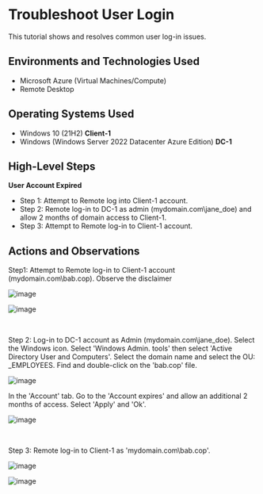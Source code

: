 
<h1>Troubleshoot User Login</h1>
This tutorial shows and resolves common user log-in issues. 

<h2>Environments and Technologies Used</h2>

- Microsoft Azure (Virtual Machines/Compute)
- Remote Desktop

<h2>Operating Systems Used </h2>

- Windows 10 (21H2) **Client-1**
- Windows (Windows Server 2022 Datacenter Azure Edition) **DC-1**

<h2>High-Level Steps</h2>

**User Account Expired**
- Step 1: Attempt to Remote log into Client-1 account. 
- Step 2: Remote log-in to DC-1 as admin (mydomain.com\jane_doe) and allow 2 months of domain access to Client-1.
- Step 3: Attempt to Remote log-in to Client-1 account.


<h2>Actions and Observations</h2>

Step1: Attempt to Remote log-in to Client-1 account (mydomain.com\bab.cop). Observe the disclaimer
<p>
  
![image](https://github.com/user-attachments/assets/62d1e802-305a-4683-b9de-391d98d1631c)
</p>

![image](https://github.com/user-attachments/assets/3ab6ffdb-5617-424a-8917-9180bb5293c6)

<br />

<p>
Step 2: Log-in to DC-1 account as Admin (mydomain.com\jane_doe). Select the Windows icon. Select 'Windows Admin. tools' then select 'Active Directory User and Computers'. 
Select the domain name and select the OU: _EMPLOYEES. Find and double-click on the 'bab.cop' file. 
  
![image](https://github.com/user-attachments/assets/67161044-ef98-497e-88e7-e38efd61fdc9)
</p>

In the 'Account' tab. Go to the 'Account expires' and allow an additional 2 months of access. Select 'Apply' and 'Ok'. 

![image](https://github.com/user-attachments/assets/64174fc8-fd36-4c9f-9fe5-cfeb8a024aa3)

<p>

<br />

<p>
Step 3: Remote log-in to Client-1 as 'mydomain.com\bab.cop'.
  
![image](https://github.com/user-attachments/assets/309a2a08-ee12-4862-9c61-8ddda3e5b47a)

![image](https://github.com/user-attachments/assets/9a1a6c78-7906-4b64-9d34-573619f11610)

<br />
